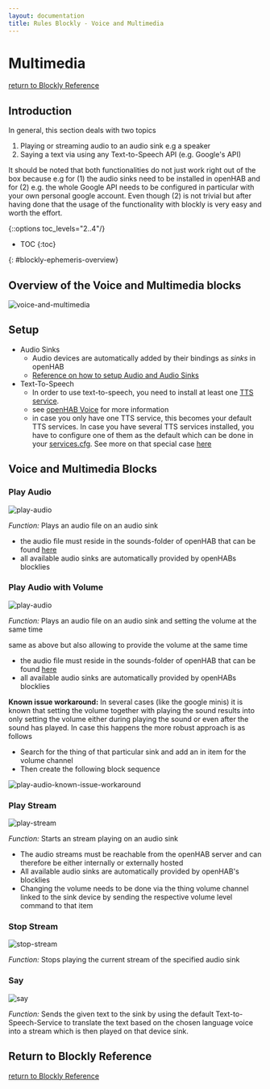 ```yaml
---
layout: documentation
title: Rules Blockly - Voice and Multimedia
---
```

<!-- markdownlint-disable MD036 -->

# Multimedia

[return to Blockly Reference](index.html#voice-and-multimedia)

## Introduction

In general, this section deals with two topics

1) Playing or streaming audio to an audio sink e.g a speaker
1) Saying a text via using any Text-to-Speech API (e.g. Google's API)

It should be noted that both functionalities do not just work right out of the box because e.g for (1) the audio sinks need to be installed in openHAB and for (2) e.g. the whole Google API needs to be configured in particular with your own personal google account.
Even though (2) is not trivial but after having done that the usage of the functionality with blockly is very easy and worth the effort.

{::options toc_levels="2..4"/}

- TOC
{:toc}

{: #blockly-ephemeris-overview}

## Overview of the Voice and Multimedia blocks

![voice-and-multimedia](../images/blockly/blockly-voice-and-multimedia.png)

## Setup

- Audio Sinks
  - Audio devices are automatically added by their bindings as *sinks* in openHAB
  - [Reference on how to setup Audio and Audio Sinks](https://www.openhab.org/docs/configuration/multimedia.html)
- Text-To-Speech
  - In order to use text-to-speech, you need to install at least one [TTS service](https://www.openhab.org/addons/#voice).
  - see [openHAB Voice](https://www.openhab.org/docs/configuration/multimedia.html#voice) for more information
  - in case you only have one TTS service, this becomes your default TTS services.
  In case you have several TTS services installed, you have to configure one of them as the default which can be done in your [services.cfg](https://github.com/openhab/openhab-distro/blob/master/distributions/distribution-resources/src/main/resources/runtime/etc/services.cfg#L20).
  See more on that special case [here](https://community.openhab.org/t/where-to-set-default-tts-voice/15450/2)

## Voice and Multimedia Blocks

### Play Audio

![play-audio](../images/blockly/blockly-play-audio.png)

*Function:* Plays an audio file on an audio sink

- the audio file must reside in the sounds-folder of openHAB that can be found [here](https://community.openhab.org/t/blockly-reference/128785#openhab-configuration-files-7)
- all available audio sinks are automatically provided by openHABs blocklies

### Play Audio with Volume

![play-audio](../images/blockly/blockly-play-audio-with-volume.png)

*Function:* Plays an audio file on an audio sink and setting the volume at the same time

same as above but also allowing to provide the volume at the same time

- the audio file must reside in the sounds-folder of openHAB that can be found [here](https://community.openhab.org/t/blockly-reference/128785#openhab-configuration-files-7)
- all available audio sinks are automatically provided by openHABs blocklies

**Known issue workaround:**
In several cases (like the google minis) it is known that setting the volume together with playing the sound results into only setting the volume either during playing the sound or even after the sound has played.
In case this happens the more robust approach is as follows

- Search for the thing of that particular sink and add an in item for the volume channel
- Then create the following block sequence

![play-audio-known-issue-workaround](../images/blockly/blockly-play-audio-known-issue.png)

### Play Stream

![play-stream](../images/blockly/blockly-play-stream.png)

*Function:* Starts an stream playing on an audio sink

- The audio streams must be reachable from the openHAB server and can therefore be either internally or externally hosted
- All available audio sinks are automatically provided by openHAB's blocklies
- Changing the volume needs to be done via the thing volume channel linked to the sink device by sending the respective volume level command to that item

### Stop Stream

![stop-stream](../images/blockly/blockly-stop-stream.png)

*Function:* Stops playing the current stream of the specified audio sink

### Say

![say](../images/blockly/blockly-say.png)

*Function:* Sends the given text to the sink by using the default Text-to-Speech-Service to translate the text based on the chosen language voice into a stream which is then played on that device sink.

## Return to Blockly Reference

[return to Blockly Reference](index.html#voice-and-multimedia)
